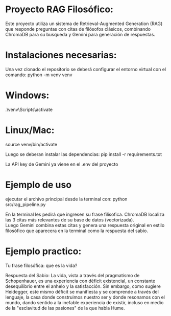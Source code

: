 # Proyecto RAG Filosófico:

Este proyecto utiliza un sistema de Retrieval-Augmented Generation (RAG) que responde preguntas con citas de filósofos clásicos, combinando ChromaDB para su busqueda y Gemini para generación de respuestas.

# Instalaciones necesarias:

Una vez clonado el repositorio se deberá configurar el entorno virtual con el comando:
python -m venv venv
# Windows:
.\venv\Scripts\activate
# Linux/Mac:
source venv/bin/activate

Luego se deberan instalar las dependencias:
pip install -r requirements.txt

La API key de Gemini ya viene en el .env del proyecto

# Ejemplo de uso
ejecutar el archivo principal desde la terminal con:
python src/rag_pipeline.py

En la terminal les pedirá que ingresen su frase filisofica.
ChromaDB localiza las 3 citas más relevantes de su base de datos (vectorizada).  
Luego Gemini combina estas citas y genera una respuesta original en estilo filosófico que aparecera en la terminal como la respuesta del sabio.  

# Ejemplo practico: 
Tu frase filosófica: que es la vida?

Respuesta del Sabio:
La vida, vista a través del pragmatismo de Schopenhauer, es una experiencia con déficit existencial, un constante desequilibrio entre el anhelo y la satisfacción. 
Sin embargo, como sugiere Heidegger, este mismo déficit se manifiesta y se comprende a través del lenguaje, la casa donde construimos nuestro ser y donde resonamos con el mundo, 
dando sentido a la inefable experiencia de existir, incluso en medio de la  "esclavitud de las pasiones"  de la que habla Hume.
